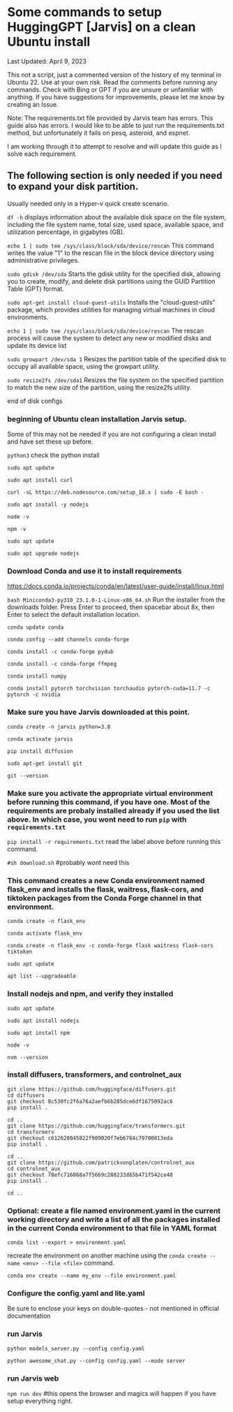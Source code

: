 # Some commands to setup HuggingGPT [Jarvis] on a clean Ubuntu install 
Last Updated: April 9, 2023

This not a script, just a commented version of the history of my terminal in Ubuntu 22. Use at your own risk. 
Read the comments before running any commands.
Check with Bing or GPT if you are unsure or unfamiliar with anything. 
If you have suggestions for improvements, please let me know by creating an Issue.

Note: The requirements.txt file provided by Jarvis team has errors. This guide also has errors. I would like to be able to just run the requirements.txt method, but unfortunately it fails on pesq, asteroid, and espnet.

I am working through it to attempt to resolve and will update this guide as I solve each requirement.

## The following section is only needed if you need to expand your disk partition. 

Usually needed only in a Hyper-v quick create scenario.

`df -h`		displays information about the available disk space on the file system, including the file system name, total size, used space, available space, and utilization percentage, in gigabytes (GB).

`echo 1 | sudo tee /sys/class/block/sda/device/rescan`	This command writes the value "1" to the rescan file in the block device directory using administrative privileges.

`sudo gdisk /dev/sda`	Starts the gdisk utility for the specified disk, allowing you to create, modify, and delete disk partitions using the GUID Partition Table (GPT) format.

`sudo apt-get install cloud-guest-utils`	Installs the "cloud-guest-utils" package, which provides utilities for managing virtual machines in cloud environments.

`echo 1 | sudo tee /sys/class/block/sda/device/rescan`	The rescan process will cause the system to detect any new or modified disks and update its device list

`sudo growpart /dev/sda 1`	Resizes the partition table of the specified disk to occupy all available space, using the growpart utility.

`sudo resize2fs /dev/sda1`	Resizes the file system on the specified partition to match the new size of the partition, using the resize2fs utility.

end of disk configs

### beginning of Ubuntu clean installation Jarvis setup. 

Some of this may not be needed if you are not configuring a clean install and have set these up before.

`python3` check the python install

`sudo apt update`

`sudo apt install curl`

`curl -sL https://deb.nodesource.com/setup_18.x | sudo -E bash -`

`sudo apt install -y nodejs`

`node -v`

`npm -v`

`sudo apt update`

`sudo apt upgrade nodejs`

### Download Conda and use it to install requirements

https://docs.conda.io/projects/conda/en/latest/user-guide/install/linux.html

`bash Miniconda3-py310_23.1.0-1-Linux-x86_64.sh` Run the installer from the downloads folder. Press Enter to proceed, then spacebar about 8x, then Enter to select the default installation location.

`conda update conda`

`conda config --add channels conda-forge`

`conda install -c conda-forge pydub`

`conda install -c conda-forge ffmpeg`

`conda install numpy`

`conda install pytorch torchvision torchaudio pytorch-cuda=11.7 -c pytorch -c nvidia`

### Make sure you have Jarvis downloaded at this point.

`conda create -n jarvis python=3.8`

`conda activate jarvis`

`pip install diffusion`

`sudo apt-get install git`

`git --version`

### Make sure you activate the appropriate virtual environment before running this command, if you have one. Most of the requirements are probaly installed already if you used the list above. In which case, you wont need to run `pip` with `requirements.txt`

`pip install -r requirements.txt` read the label above before running this command.

`#sh download.sh`  #probably wont need this

### This command creates a new Conda environment named flask_env and installs the flask, waitress, flask-cors, and tiktoken packages from the Conda Forge channel in that environment. 

`conda create -n flask_env`

`conda activate flask_env`

`conda create -n flask_env -c conda-forge flask waitress flask-cors tiktoken`

`sudo apt update`

`apt list --upgradeable`



### Install nodejs and npm, and verify they installed

`sudo apt update`

`sudo apt install nodejs`

`sudo apt install npm`

`node -v`

`nvm --version`

### install diffusers, transformers, and controlnet_aux

```
git clone https://github.com/huggingface/diffusers.git
cd diffusers
git checkout 8c530fc2f6a76a2aefb6b285dce6df1675092ac6
pip install .
```

```
cd ..
git clone https://github.com/huggingface/transformers.git
cd transformers
git checkout c612628045822f909020f7eb6784c79700813eda
pip install .
```

```
cd ..
git clone https://github.com/patrickvonplaten/controlnet_aux
cd controlnet_aux
git checkout 78efc716868a7f5669c288233d65b471f542ce40
pip install .

cd ..
```

### Optional: create a file named environment.yaml in the current working directory and write a list of all the packages installed in the current Conda environment to that file in YAML format

`conda list --export > environment.yaml`

recreate the environment on another machine using the `conda create --name <env> --file <file>` command.

`conda env create --name my_env --file environment.yaml` 

### Configure the config.yaml and lite.yaml 
  
Be sure to enclose your keys on double-quotes - not mentioned in official documentation

### run Jarvis

`python models_server.py --config config.yaml`
  
`python awesome_chat.py --config config.yaml --mode server`

### run Jarvis web

`npm run dev` #this opens the browser and magics will happen if you have setup everything right.